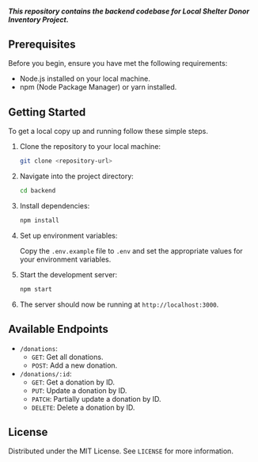 ##### This repository contains the backend codebase for Local Shelter Donor Inventory Project.

## Prerequisites

Before you begin, ensure you have met the following requirements:

- Node.js installed on your local machine.
- npm (Node Package Manager) or yarn installed.

## Getting Started

To get a local copy up and running follow these simple steps.

1. Clone the repository to your local machine:

   ```bash
   git clone <repository-url>
   ```

2. Navigate into the project directory:

   ```bash
   cd backend
   ```

3. Install dependencies:

   ```bash
   npm install
   ```

4. Set up environment variables:

   Copy the `.env.example` file to `.env` and set the appropriate values for your environment variables.

5. Start the development server:

   ```bash
   npm start
   ```

6. The server should now be running at `http://localhost:3000`.

## Available Endpoints

- `/donations`:
  - `GET`: Get all donations.
  - `POST`: Add a new donation.
- `/donations/:id`:
  - `GET`: Get a donation by ID.
  - `PUT`: Update a donation by ID.
  - `PATCH`: Partially update a donation by ID.
  - `DELETE`: Delete a donation by ID.

## License

Distributed under the MIT License. See `LICENSE` for more information.
